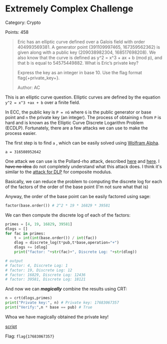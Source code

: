 # Extremely Complex Challenge

Category: Crypto

Points: 458

> Eric has an elliptic curve defined over a Galois field with order 404993569381. A generator point (391109997465, 167359562362) is given along with a public key (209038982304, 168517698208). We also know that the curve is defined as y^2 = x^3 + ax + b (mod p), and that b is equal to 54575449882. What is Eric’s private key?
>
> Express the key as an integer in base 10. Use the flag format flag{+private_key+}.
>
> Author: AC

This is an elliptic curve question. Elliptic curves are defined by the equation `y^2 = x^3 +ax + b​` over a finite field. 

In ECC, the public key is `P = nG​` where `G` is the public generator or base point and `n​` the private key (an integer). The process of obtaining `n` from `P` is hard and is known as the Elliptic Curve Discrete Logarithm Problem (ECDLP). Fortunately, there are a few attacks we can use to make the process easier.

The first step is to find `a` , which can be easily solved using [Wolfram Alpha]([https://www.wolframalpha.com/input/?i=solve+167359562362%5E2+%3D+391109997465%5E3+%2B+a*391109997465+%2B+54575449882+mod+404993569381](https://www.wolframalpha.com/input/?i=solve+167359562362^2+%3D+391109997465^3+%2B+a*391109997465+%2B+54575449882+mod+404993569381)).

```
a = 316508952642
```

One attack we can use is the Pollard-rho attack, described [here](https://github.com/diogoaj/ctf-writeups/tree/master/2017/picoctf/cryptography/ECC2-200) and [here](https://hgarrereyn.gitbooks.io/th3g3ntl3man-ctf-writeups/2017/picoCTF_2017/problems/cryptography/ECC2/ECC2.html). I ~~have no idea~~ do not completely understand what this attack does. I think it's similar to the [attack for DLP](https://crypto.stackexchange.com/questions/33434/how-to-compute-the-discrete-logarithm-of-diffie-hellman-with-a-composite-modulus?rq=1) for composite modulus.

Basically, we can reduce the problem to computing the discrete log for each of the factors of the order of the base point (I'm not sure what that is)

Anyway, the order of the base point can be easily factored using sage:

```python
factor(base.order()) # 2^2 * 19 * 16829 * 39581
```

We can then compute the discrete log of each of the factors:

```python
primes = [4, 19, 16829, 39581]
dlogs = []
for fac in primes:
    t = int(int(base.order()) / int(fac))
    dlog = discrete_log(t*pub,t*base,operation="+")
    dlogs += [dlog]
    print("factor: "+str(fac)+", Discrete Log: "+str(dlog))

# output
# factor: 4, Discrete Log: 1
# factor: 19, Discrete Log: 12
# factor: 16829, Discrete Log: 12436
# factor: 39581, Discrete Log: 18121
```

And now we can ***magically*** combine the results using CRT:

```python
n = crt(dlogs,primes)
print("Private key:", n) # Private key: 17683067357
print("Verify:",n * base == pub) # True
```

Whoa we have magically obtained the private key! 

[script](ecc.sage)

Flag: `flag{17683067357}`